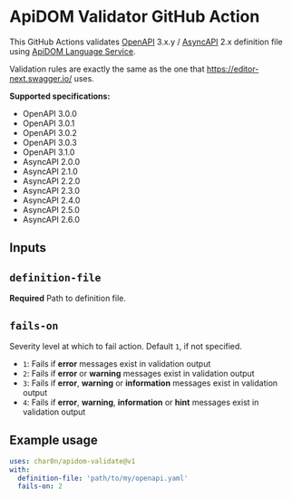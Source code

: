 # ApiDOM Validator GitHub Action

This GitHub Actions validates [OpenAPI](https://github.com/OAI/OpenAPI-Specification/tree/main/versions) 
3.x.y / [AsyncAPI](https://github.com/OAI/OpenAPI-Specification/tree/main/versions) 2.x definition file
using [ApiDOM Language Service](https://github.com/swagger-api/apidom).

Validation rules are exactly the same as the one that https://editor-next.swagger.io/ uses.

**Supported specifications:**

- OpenAPI 3.0.0
- OpenAPI 3.0.1
- OpenAPI 3.0.2
- OpenAPI 3.0.3
- OpenAPI 3.1.0
- AsyncAPI 2.0.0
- AsyncAPI 2.1.0
- AsyncAPI 2.2.0
- AsyncAPI 2.3.0
- AsyncAPI 2.4.0
- AsyncAPI 2.5.0
- AsyncAPI 2.6.0

## Inputs

## `definition-file`

**Required** Path to definition file.

## `fails-on`

Severity level at which to fail action. Default `1`, if not specified.
- `1`: Fails if **error** messages exist in validation output
- `2`: Fails if **error** or **warning** messages exist in validation output
- `3`: Fails if **error**, **warning** or **information** messages exist in validation output
- `4`: Fails if **error**, **warning**, **information** or **hint** messages exist in validation output

## Example usage

```yaml
uses: char0n/apidom-validate@v1
with:
  definition-file: 'path/to/my/openapi.yaml'
  fails-on: 2
```
